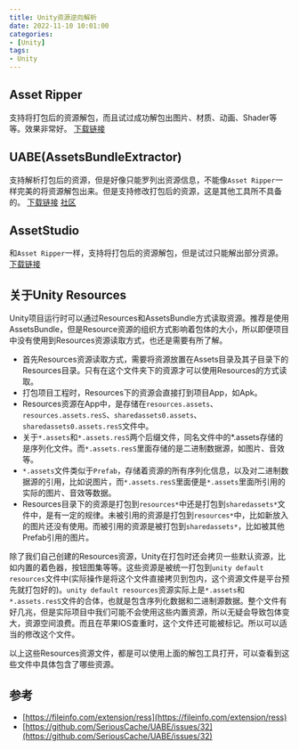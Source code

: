 ```yaml
---
title: Unity资源逆向解析
date: 2022-11-10 10:01:00
categories:
- [Unity]
tags:
- Unity
---
```


## Asset Ripper

支持将打包后的资源解包，而且试过成功解包出图片、材质、动画、Shader等等。效果非常好。
[下载链接](https://assetripper.github.io/AssetRipper/articles/Downloads.html)

## UABE(AssetsBundleExtractor)

支持解析打包后的资源，但是好像只能罗列出资源信息，不能像`Asset Ripper`一样完美的将资源解包出来。但是支持修改打包后的资源，这是其他工具所不具备的。
[下载链接](https://github.com/SeriousCache/UABE/releases/tag/2.2stablec)
[社区](https://community.7daystodie.com/topic/1871-uabe-asset-bundle-extractor/page/35/)

## AssetStudio
和`Asset Ripper`一样，支持将打包后的资源解包，但是试过只能解出部分资源。
[下载链接](https://github.com/Perfare/AssetStudio/releases)

## 关于Unity Resources
Unity项目运行时可以通过Resources和AssetsBundle方式读取资源。推荐是使用AssetsBundle，但是Resource资源的组织方式影响着包体的大小，所以即便项目中没有使用到Resources资源读取方式，也还是需要有所了解。
- 首先Resources资源读取方式，需要将资源放置在Assets目录及其子目录下的Resources目录。只有在这个文件夹下的资源才可以使用Resources的方式读取。
- 打包项目工程时，Resources下的资源会直接打到项目App，如Apk。
- Resources资源在App中，是存储在`resources.assets`、`resources.assets.resS`、`sharedassets0.assets`、`sharedassets0.assets.resS`文件中。
- 关于`*.assets`和`*.assets.resS`两个后缀文件，同名文件中的*.assets存储的是序列化文件。而`*.assets.resS`里面存储的是二进制数据源，如图片、音效等。
- `*.assets`文件类似于`Prefab`，存储着资源的所有序列化信息，以及对二进制数据源的引用，比如说图片，而`*.assets.resS`里面便是`*.assets`里面所引用的实际的图片、音效等数据。
- Resources目录下的资源是打包到`resources*`中还是打包到`sharedassets*`文件中，是有一定的规律。未被引用的资源是打包到`resources*`中，比如新放入的图片还没有使用。而被引用的资源是被打包到`sharedassets*`，比如被其他Prefab引用的图片。

除了我们自己创建的Resources资源，Unity在打包时还会拷贝一些默认资源，比如内置的着色器，按钮图集等等。这些资源是被统一打包到`unity default resources`文件中(实际操作是将这个文件直接拷贝到包内，这个资源文件是平台预先就打包好的)。`unity default resources`资源实际上是`*.assets`和`*.assets.resS`文件的合体，也就是包含序列化数据和二进制源数据。整个文件有好几兆，但是实际项目中我们可能不会使用这些内置资源，所以无疑会导致包体变大，资源空间浪费。而且在苹果IOS查重时，这个文件还可能被标记。所以可以适当的修改这个文件。

以上这些Resources资源文件，都是可以使用上面的解包工具打开，可以查看到这些文件中具体包含了哪些资源。

## 参考
+ [https://fileinfo.com/extension/ress](https://fileinfo.com/extension/ress)
+ [https://github.com/SeriousCache/UABE/issues/32](https://github.com/SeriousCache/UABE/issues/32)
